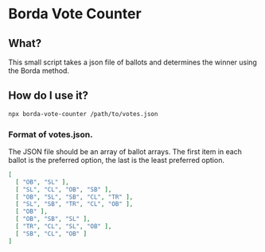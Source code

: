 # Borda Vote Counter

## What?

This small script takes a json file of ballots and determines the winner using the Borda method.

## How do I use it?

```bash
npx borda-vote-counter /path/to/votes.json
```

### Format of votes.json.

The JSON file should be an array of ballot arrays. The first item in each ballot is the
preferred option, the last is the least preferred option.

```json
[
  [ "OB", "SL" ],
  [ "SL", "CL", "OB", "SB" ],
  [ "OB", "SL", "SB", "CL", "TR" ],
  [ "SL", "SB", "TR", "CL", "OB" ],
  [ "OB" ],
  [ "OB", "SB", "SL" ],
  [ "TR", "CL", "SL", "OB" ],
  [ "SB", "CL", "OB" ]
]
```
